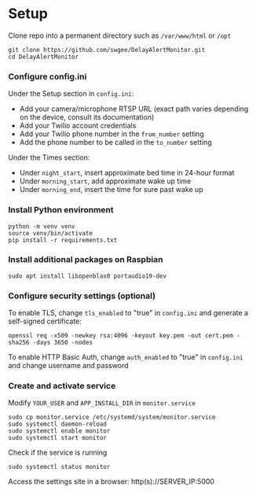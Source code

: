 # Setup
Clone repo into a permanent directory such as `/var/www/html` or `/opt`
```
git clone https://github.com/swgee/DelayAlertMonitor.git
cd DelayAlertMonitor
```
### Configure config.ini
Under the Setup section in `config.ini`:
- Add your camera/microphone RTSP URL (exact path varies depending on the device, consult its documentation)
- Add your Twilio account credentials
- Add your Twilio phone number in the `from_number` setting
- Add the phone number to be called in the `to_number` setting

Under the Times section:
- Under `night_start`, insert approximate bed time in 24-hour format
- Under `morning_start`, add approximate wake up time
- Under `morning_end`, insert the time for sure past wake up 

### Install Python environment
```
python -m venv venv
source venv/bin/activate
pip install -r requirements.txt
```

### Install additional packages on Raspbian
```
sudo apt install libopenblas0 portaudio19-dev 
```

### Configure security settings (optional)
To enable TLS, change `tls_enabled` to "true" in `config.ini` and generate a self-signed certificate:
```
openssl req -x509 -newkey rsa:4096 -keyout key.pem -out cert.pem -sha256 -days 3650 -nodes
```
To enable HTTP Basic Auth, change `auth_enabled` to "true" in `config.ini` and change username and password

### Create and activate service
Modify `YOUR_USER` and `APP_INSTALL_DIR` in `monitor.service`
```
sudo cp monitor.service /etc/systemd/system/monitor.service
sudo systemctl daemon-reload
sudo systemctl enable monitor
sudo systemctl start monitor
```
Check if the service is running
```
sudo systemctl status monitor
```
Access the settings site in a browser: http(s)://SERVER_IP:5000
